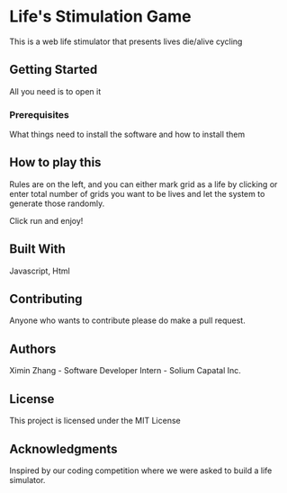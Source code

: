 # Life's Stimulation Game

This is a web life stimulator that presents lives die/alive cycling 

## Getting Started

All you need is to open it

### Prerequisites

What things need to install the software and how to install them

## How to play this

Rules are on the left, and you can either mark grid as a life by clicking or enter total number of grids you want to be lives and let the system to generate those randomly.

Click run and enjoy!

## Built With

Javascript, Html

## Contributing

Anyone who wants to contribute please do make a pull request.

## Authors

Ximin Zhang - Software Developer Intern - Solium Capatal Inc.

## License

This project is licensed under the MIT License 

## Acknowledgments
Inspired by our coding competition where we were asked to build a life simulator.

